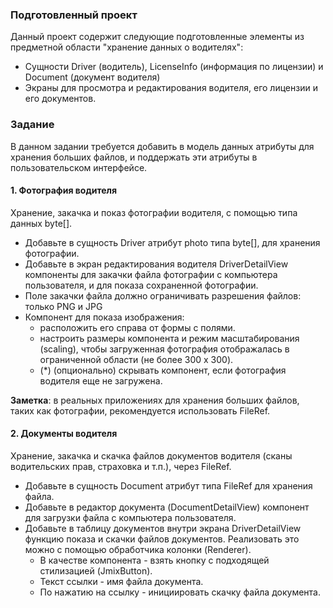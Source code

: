 ### Подготовленный проект
Данный проект содержит следующие подготовленные элементы из предметной области "хранение данных о водителях":
- Сущности Driver (водитель), LicenseInfo (информация по лицензии) и Document (документ водителя)
- Экраны для просмотра и редактирования водителя, его лицензии и его документов. 

### Задание
В данном задании требуется добавить в модель данных атрибуты для хранения больших файлов,
и поддержать эти атрибуты в пользовательском интерфейсе.

#### 1. Фотография водителя
Хранение, закачка и показ фотографии водителя, с помощью типа данных byte[].

- Добавьте в сущность Driver атрибут photo типа byte[], для хранения фотографии.
- Добавьте в экран редактирования водителя DriverDetailView компоненты для закачки файла фотографии с компьютера пользователя,
и для показа сохраненной фотографии.
- Поле закачки файла должно ограничивать разрешения файлов: только PNG и JPG
- Компонент для показа изображения:
  - расположить его справа от формы с полями.
  - настроить размеры компонента и режим масштабирования (scaling),
чтобы загруженная фотография отображалась в ограниченной области (не более 300 x 300). 
  - (*) (опционально) скрывать компонент, если фотография водителя еще не загружена.

**Заметка**: в реальных приложениях для хранения больших файлов, таких как фотографии, рекомендуется использовать FileRef. 

#### 2. Документы водителя
Хранение, закачка и скачка файлов документов водителя (сканы водительских прав, страховка и т.п.), через FileRef.

- Добавьте в сущность Document атрибут типа FileRef для хранения файла.
- Добавьте в редактор документа (DocumentDetailView) компонент для загрузки файла с компьютера пользователя.
- Добавьте в таблицу документов внутри экрана DriverDetailView функцию показа и скачки файлов документов.
Реализовать это можно с помощью обработчика колонки (Renderer).
  - В качестве компонента - взять кнопку с подходящей стилизацией (JmixButton).
  - Текст ссылки - имя файла документа.
  - По нажатию на ссылку - инициировать скачку файла документа.
